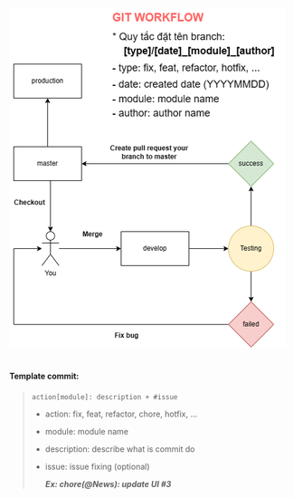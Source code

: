 ![alt text](https://github.com/CuTrung/directory-structure/blob/express/assets/git_workflow.drawio.png?raw=true)

#

#### Template commit:

> `action[module]: description + #issue`
>
> - action: fix, feat, refactor, chore, hotfix, ...
> - module: module name
> - description: describe what is commit do
> - issue: issue fixing (optional)
>
>   **_Ex: chore(@News): update UI #3_**

